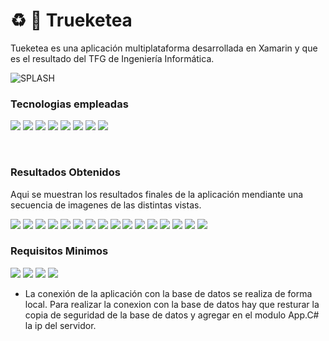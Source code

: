 # ♻️ 📱 Trueketea 

Tueketea es una aplicación multiplataforma desarrollada en Xamarin y que es el resultado del TFG de Ingeniería Informática.

![SPLASH](https://github.com/IvanSopena/Trueketea_APP/blob/main/TrueketeaApp/TrueketeaApp.Android/Resources/drawable/Trueketea.png)

### Tecnologias empleadas

[![](https://img.shields.io/badge/Xamarin-3498DB?style=for-the-badge&logo=xamarin&logoColor=white)]()
[![](https://img.shields.io/badge/C%23-239120?style=for-the-badge&logo=c-sharp&logoColor=white)]()
[![](https://img.shields.io/badge/MongoDB-4EA94B?style=for-the-badge&logo=mongodb&logoColor=white)]()
[![](https://img.shields.io/badge/Python-14354C?style=for-the-badge&logo=python&logoColor=white)]()
[![](https://img.shields.io/badge/Microsoft%20SQL%20Server-CC2927?style=for-the-badge&logo=microsoft%20sql%20server&logoColor=white)]()
[![](https://img.shields.io/badge/Visual_Studio-5C2D91?style=for-the-badge&logo=visual%20studio&logoColor=white)]()
[![](https://img.shields.io/badge/firebase-%23039BE5.svg?style=for-the-badge&logo=firebase)]()
[![](https://img.shields.io/badge/git-%23F05033.svg?style=for-the-badge&logo=git&logoColor=white)]()

</br>


### Resultados Obtenidos

Aqui se muestran los resultados finales de la aplicación mendiante una secuencia de imagenes de las distintas vistas.</br>


[![](https://github.com/IvanSopena/Trueketea_APP/blob/main/Screenshoot/splash.png)]()
[![](https://github.com/IvanSopena/Trueketea_APP/blob/main/Screenshoot/view_01.png)]()
[![](https://github.com/IvanSopena/Trueketea_APP/blob/main/Screenshoot/Reg_View.png)]()
[![](https://github.com/IvanSopena/Trueketea_APP/blob/main/Screenshoot/Val_View.png)]()
[![](https://github.com/IvanSopena/Trueketea_APP/blob/main/Screenshoot/Login_View.png)]()
[![](https://github.com/IvanSopena/Trueketea_APP/blob/main/Screenshoot/Main_View.png)]()
[![](https://github.com/IvanSopena/Trueketea_APP/blob/main/Screenshoot/detail_product_view.png)]()
[![](https://github.com/IvanSopena/Trueketea_APP/blob/main/Screenshoot/add_product_view.png)]()
[![](https://github.com/IvanSopena/Trueketea_APP/blob/main/Screenshoot/fav_view.png)]()
[![](https://github.com/IvanSopena/Trueketea_APP/blob/main/Screenshoot/profile_fav_view.png)]()
[![](https://github.com/IvanSopena/Trueketea_APP/blob/main/Screenshoot/my_articles_view.png)]()
[![](https://github.com/IvanSopena/Trueketea_APP/blob/main/Screenshoot/chat_list_view.png)]()
[![](https://github.com/IvanSopena/Trueketea_APP/blob/main/Screenshoot/message_view.png)]()
[![](https://github.com/IvanSopena/Trueketea_APP/blob/main/Screenshoot/more_view.png)]()
[![](https://github.com/IvanSopena/Trueketea_APP/blob/main/Screenshoot/trueques_view.png)]()
[![](https://github.com/IvanSopena/Trueketea_APP/blob/main/Screenshoot/myprofile_view.png)]()

### Requisitos Minimos
[![](https://img.shields.io/badge/Xamarin-1.7.1-3776AB?longCache=true&style=popout-square)]()
[![](https://img.shields.io/badge/VisualStudio-2022-5C2D91?longCache=true&style=popout-square)]()
[![](https://img.shields.io/badge/Android-11-green?longCache=true&style=popout-square)]()
[![](https://img.shields.io/badge/iOS-11-FA7343?longCache=true&style=popout-square)]()

* La conexión de la aplicación con la base de datos se realiza de forma local. Para realizar la conexion con la base de datos hay que resturar la copia de seguridad de la base de datos y agregar en el modulo App.C# la ip del servidor.

